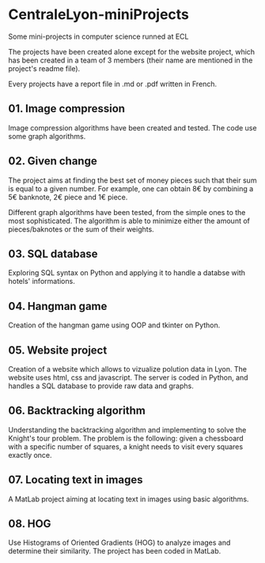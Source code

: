 # CentraleLyon-miniProjects

Some mini-projects in computer science runned at ECL

The projects have been created alone except for the website project, which has been created in a team of 3 members (their name are mentioned in the project's readme file).

Every projects have a report file in .md or .pdf written in French.

## 01. Image compression

Image compression algorithms have been created and tested. The code use some graph algorithms. 

## 02. Given change

The project aims at finding the best set of money pieces such that their sum is equal to a given number. For example, one can obtain 8€ by combining a 5€ banknote, 2€ piece and 1€ piece.

Different graph algorithms have been tested, from the simple ones to the most sophisticated. The algorithm is able to minimize either the amount of pieces/baknotes or the sum of their weights.

## 03. SQL database

Exploring SQL syntax on Python and applying it to handle a databse with hotels' informations.

## 04. Hangman game

Creation of the hangman game using OOP and tkinter on Python.

## 05. Website project

Creation of a website which allows to vizualize polution data in Lyon. The website uses html, css and javascript. The server is coded in Python, and handles a SQL database to provide raw data and graphs.

## 06. Backtracking algorithm

Understanding the backtracking algorithm and implementing to solve the Knight's tour problem. The problem is the following: given a chessboard with a specific number of squares, a knight needs to visit every squares exactly once. 

## 07. Locating text in images

A MatLab project aiming at locating text in images using basic algorithms.

## 08. HOG

Use Histograms of Oriented Gradients (HOG) to analyze images and determine their similarity. The project has been coded in MatLab.
